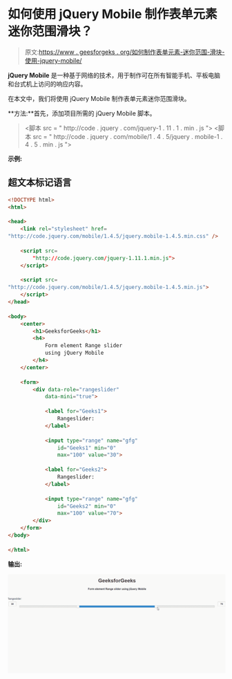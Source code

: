 # 如何使用 jQuery Mobile 制作表单元素迷你范围滑块？

> 原文:[https://www . geesforgeks . org/如何制作表单元素-迷你范围-滑块-使用-jquery-mobile/](https://www.geeksforgeeks.org/how-to-make-form-element-mini-range-slider-using-jquery-mobile/)

**jQuery Mobile** 是一种基于网络的技术，用于制作可在所有智能手机、平板电脑和台式机上访问的响应内容。

在本文中，我们将使用 jQuery Mobile 制作表单元素迷你范围滑块。

**方法:**首先，添加项目所需的 jQuery Mobile 脚本。

> <link rel="”stylesheet”" href="”http://code.jquery.com/mobile/1.4.5/jquery.mobile-1.4.5.min.css”/">
> <脚本 src = " http://code . jquery . com/jquery-1 . 11 . 1 . min . js "></脚本>
> <脚本 src = " http://code . jquery . com/mobile/1 . 4 . 5/jquery . mobile-1 . 4 . 5 . min . js "></脚本>

**示例:**

## 超文本标记语言

```html
<!DOCTYPE html>
<html>

<head>
    <link rel="stylesheet" href=
"http://code.jquery.com/mobile/1.4.5/jquery.mobile-1.4.5.min.css" />

    <script src=
        "http://code.jquery.com/jquery-1.11.1.min.js">
    </script>

    <script src=
"http://code.jquery.com/mobile/1.4.5/jquery.mobile-1.4.5.min.js">
    </script>
</head>

<body>
    <center>
        <h1>GeeksforGeeks</h1>
        <h4>
            Form element Range slider
            using jQuery Mobile
        </h4>
    </center>

    <form>
        <div data-role="rangeslider" 
            data-mini="true">

            <label for="Geeks1">
                Rangeslider:
            </label>

            <input type="range" name="gfg" 
                id="Geeks1" min="0" 
                max="100" value="30">

            <label for="Geeks2">
                Rangeslider:
            </label>

            <input type="range" name="gfg" 
                id="Geeks2" min="0" 
                max="100" value="70">
        </div>
    </form>
</body>

</html>
```

**输出:**

![](img/da746b9dfbff9e3e4aec74cd53c2b6b9.png)